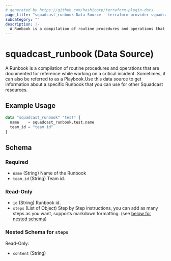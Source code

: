 ```yaml
---
# generated by https://github.com/hashicorp/terraform-plugin-docs
page_title: "squadcast_runbook Data Source - terraform-provider-squadcast"
subcategory: ""
description: |-
  A Runbook is a compilation of routine procedures and operations that are documented for reference while working on a critical incident. Sometimes, it can also be referred to as a Playbook.Use this data source to get information about a specific Runbook that you can use for other Squadcast resources.
---
```


# squadcast_runbook (Data Source)

A Runbook is a compilation of routine procedures and operations that are documented for reference while working on a critical incident. Sometimes, it can also be referred to as a Playbook.Use this data source to get information about a specific Runbook that you can use for other Squadcast resources.

## Example Usage

```terraform
data "squadcast_runbook" "test" {
  name    = squadcast_runbook.test.name
  team_id = "team id"
}
```

<!-- schema generated by tfplugindocs -->
## Schema

### Required

- `name` (String) Name of the Runbook
- `team_id` (String) Team id.

### Read-Only

- `id` (String) Runbook id.
- `steps` (List of Object) Step by Step instructions, you can add as many steps as you want, supports markdown formatting. (see [below for nested schema](#nestedatt--steps))

<a id="nestedatt--steps"></a>
### Nested Schema for `steps`

Read-Only:

- `content` (String)


